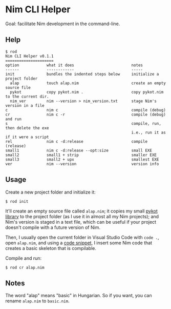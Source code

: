 Nim CLI Helper
==============

Goal: facilitate Nim development in the command-line.

Help
----

```
$ rod
Nim CLI Helper v0.1.1
=====================
option            what it does                         notes
------            ------------                         -----
init              bundles the indented steps below     initialize a project folder
  alap            touch alap.nim                       create an empty source file
  pykot           copy pykot.nim .                     copy pykot.nim to the current dir.
  nim_ver         nim --version > nim_version.txt      stage Nim's version in a file
c                 nim c                                compile (debug)
cr                nim c -r                             compile (debug) and run
s                                                      compile, run, then delete the exe
                                                       i.e., run it as if it were a script
rel               nim c -d:release                     compile (release)
small1            nim c -d:release --opt:size          small EXE
small2            small1 + strip                       smaller EXE
small3            small2 + upx                         smallest EXE
ver               nim --version                        version info
```

Usage
-----

Create a new project folder and initialize it:

```
$ rod init
```

It'll create an empty source file called `alap.nim`; it copies my small
[pykot library](https://github.com/jabbalaci/nimpykot) to the project folder
(as I use it in almost all my Nim projects); and Nim's version is staged in a text file,
which can be useful if your project doesn't compile with a future version of Nim.

Then, I usually open the current folder in Visual Studio Code with `code .`, open `alap.nim`, and
using a [code snippet](https://github.com/jabbalaci/dotfiles/blob/master/.config/Code/User/snippets/nim.json),
I insert some Nim code that creates a basic skeleton that is compilable.

Compile and run:

```
$ rod cr alap.nim
```

Notes
-----

The word "alap" means "basic" in Hungarian. So if you want, you can rename `alap.nim` to `basic.nim`.
